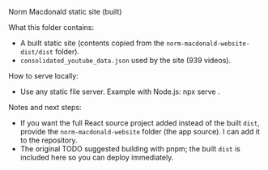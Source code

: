 Norm Macdonald static site (built)

What this folder contains:
- A built static site (contents copied from the `norm-macdonald-website-dist/dist` folder).
- `consolidated_youtube_data.json` used by the site (939 videos).

How to serve locally:
- Use any static file server. Example with Node.js:
  npx serve .

Notes and next steps:
- If you want the full React source project added instead of the built `dist`, provide the `norm-macdonald-website` folder (the app source). I can add it to the repository.
- The original TODO suggested building with pnpm; the built `dist` is included here so you can deploy immediately.
